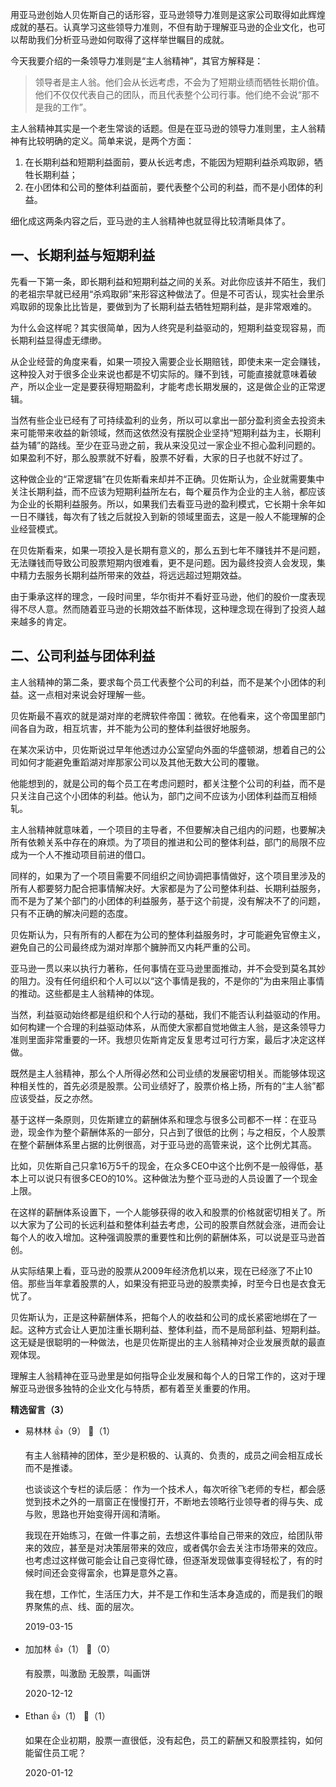 用亚马逊创始人贝佐斯自己的话形容，亚马逊领导力准则是这家公司取得如此辉煌成就的基石。认真学习这些领导力准则，不但有助于理解亚马逊的企业文化，也可以帮助我们分析亚马逊如何取得了这样举世瞩目的成就。

今天我要介绍的一条领导力准则是“主人翁精神”，其官方解释是：

> 领导者是主人翁。他们会从长远考虑，不会为了短期业绩而牺牲长期价值。他们不仅仅代表自己的团队，而且代表整个公司行事。他们绝不会说“那不是我的工作”。

主人翁精神其实是一个老生常谈的话题。但是在亚马逊的领导力准则里，主人翁精神有比较明确的定义。简单来说，是两个方面：

1. 在长期利益和短期利益面前，要从长远考虑，不能因为短期利益杀鸡取卵，牺牲长期利益；
2. 在小团体和公司的整体利益面前，要代表整个公司的利益，而不是小团体的利益。

细化成这两条内容之后，亚马逊的主人翁精神也就显得比较清晰具体了。

## 一、长期利益与短期利益

先看一下第一条，即长期利益和短期利益之间的关系。对此你应该并不陌生，我们的老祖宗早就已经用“杀鸡取卵”来形容这种做法了。但是不可否认，现实社会里杀鸡取卵的现象比比皆是，要做到为了长期利益去牺牲短期利益，是非常艰难的。

为什么会这样呢？其实很简单，因为人终究是利益驱动的，短期利益变现容易，而长期利益显得虚无缥缈。

从企业经营的角度来看，如果一项投入需要企业长期赔钱，即使未来一定会赚钱，这种投入对于很多企业来说也都是不切实际的。赚不到钱，可能直接就意味着破产，所以企业一定是要获得短期盈利，才能考虑长期发展的，这是做企业的正常逻辑。

当然有些企业已经有了可持续盈利的业务，所以可以拿出一部分盈利资金去投资未来可能带来收益的新领域，然而这依然没有摆脱企业坚持“短期利益为主，长期利益为辅”的路线。至少在亚马逊之前，我从来没见过一家企业不担心盈利问题的。如果盈利不好，那么股票就不好看，股票不好看，大家的日子也就不好过了。

这种做企业的“正常逻辑”在贝佐斯看来却并不正确。贝佐斯认为，企业就需要集中关注长期利益，而不应该为短期利益所左右，每个雇员作为企业的主人翁，都应该为企业的长期利益服务。所以，如果我们去看亚马逊的盈利模式，它长期十余年如一日不赚钱，每次有了钱之后就投入到新的领域里面去，这是一般人不能理解的企业经营模式。

在贝佐斯看来，如果一项投入是长期有意义的，那么五到七年不赚钱并不是问题，无法赚钱而导致公司股票短期内很难看，更不是问题。因为最终投资人会发现，集中精力去服务长期利益所带来的效益，将远远超过短期效益。

由于秉承这样的理念，一段时间里，华尔街并不看好亚马逊，他们的股价一度表现得不尽人意。然而随着亚马逊的长期效益不断体现，这种理念现在得到了投资人越来越多的肯定。

## 二、公司利益与团体利益

主人翁精神的第二条，要求每个员工代表整个公司的利益，而不是某个小团体的利益。这一点相对来说会好理解一些。

贝佐斯最不喜欢的就是湖对岸的老牌软件帝国：微软。在他看来，这个帝国里部门间各自为政，相互坑害，并不能为公司的整体利益很好地服务。

在某次采访中，贝佐斯说过早年他透过办公室望向外面的华盛顿湖，想着自己的公司如何才能避免重蹈湖对岸那家公司以及其他无数大公司的覆辙。

他能想到的，就是公司的每个员工在考虑问题时，都关注整个公司的利益，而不是只关注自己这个小团体的利益。他认为，部门之间不应该为小团体利益而互相倾轧。

主人翁精神就意味着，一个项目的主导者，不但要解决自己组内的问题，也要解决所有依赖关系中存在的麻烦。为了项目的推进和公司的整体利益，部门的局限不应成为一个人不推动项目前进的借口。

同样的，如果为了一个项目需要不同组织之间协调把事情做好，这个项目里涉及的所有人都要努力配合把事情解决好。大家都是为了公司整体利益、长期利益服务，而不是为了某个部门的小团体的利益服务，基于这个前提，没有解决不了的问题，只有不正确的解决问题的态度。

贝佐斯认为，只有所有的人都在为公司的整体利益服务时，才可能避免官僚主义，避免自己的公司最终成为湖对岸那个臃肿而又内耗严重的公司。

亚马逊一贯以来以执行力著称，任何事情在亚马逊里面推动，并不会受到莫名其妙的阻力。没有任何组织和个人可以以“这个事情是我的，不是你的”为由来阻止事情的推动。这些都是主人翁精神的体现。

当然，利益驱动始终都是组织和个人行动的基础，我们不能否认利益驱动的作用。如何构建一个合理的利益驱动体系，从而使大家都自觉地做主人翁，是这条领导力准则里面非常重要的一环。我想贝佐斯肯定反复思考过可行方案，最后才决定这样做。

既然是主人翁精神，那么个人所得必然和公司业绩的发展密切相关。而能够体现这种相关性的，首先必须是股票。公司业绩好了，股票价格上扬，所有的“主人翁”都应该受益，反之亦然。

基于这样一条原则，贝佐斯建立的薪酬体系和理念与很多公司都不一样：在亚马逊，现金作为整个薪酬体系的一部分，只占到了很低的比例；与之相反，个人股票在整个薪酬体系里占据的比例很高，对于亚马逊的高管来说，这个比例尤其高。

比如，贝佐斯自己只拿16万5千的现金，在众多CEO中这个比例不是一般得低，基本上可以说只有很多CEO的10%。这种做法为整个亚马逊的人员设置了一个现金上限。

在这样的薪酬体系设置下，一个人能够获得的收入和股票的价格就密切相关了。所以大家为了公司的长远利益和整体利益去考虑，公司的股票自然就会涨，进而会让每个人的收入增加。这种强调股票的重要性和比例的薪酬体系，可以说是亚马逊首创。

从实际结果上看，亚马逊的股票从2009年经济危机以来，现在已经涨了不止10倍。那些当年拿着股票的人，如果没有把亚马逊的股票卖掉，时至今日也是衣食无忧了。

贝佐斯认为，正是这种薪酬体系，把每个人的收益和公司的成长紧密地绑在了一起。这种方式会让人更加注重长期利益、整体利益，而不是局部利益、短期利益。这无疑是很聪明的一种做法，也是贝佐斯提出的主人翁精神对企业发展贡献的最直观体现。

理解主人翁精神在亚马逊里是如何指导企业发展和每个人的日常工作的，这对于理解亚马逊很多独特的企业文化与特质，都有着至关重要的作用。
<div><strong>精选留言（3）</strong></div><ul>
<li><span>易林林</span> 👍（9） 💬（1）<p>有主人翁精神的团体，至少是积极的、认真的、负责的，成员之间会相互成长而不是推诿。

也谈谈这个专栏的读后感：
作为一个技术人，每次听徐飞老师的专栏，都会感觉到技术之外的一扇窗正在慢慢打开，不断地去领略行业领导者的得与失、成与败，思路也开始变得开阔和清晰。

我现在开始练习，在做一件事之前，去想这件事给自己带来的效应，给团队带来的效应，甚至是对决策层带来的效应，或者偶尔会去关注市场带来的效应。也考虑过这样做可能会让自己变得忙碌，但逐渐发现做事变得轻松了，有的时候时间还会变得富余，也算是意外之喜。

我在想，工作忙，生活压力大，并不是工作和生活本身造成的，而是我们的眼界聚焦的点、线、面的层次。</p>2019-03-15</li><br/><li><span>加加林</span> 👍（1） 💬（0）<p>有股票，叫激励
无股票，叫画饼</p>2020-12-12</li><br/><li><span>Ethan</span> 👍（1） 💬（1）<p>如果在企业初期，股票一直很低，没有起色，员工的薪酬又和股票挂钩，如何能留住员工呢？</p>2020-01-12</li><br/>
</ul>